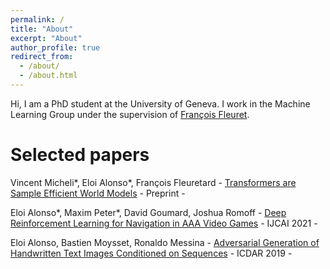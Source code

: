 ```yaml
---
permalink: /
title: "About"
excerpt: "About"
author_profile: true
redirect_from: 
  - /about/
  - /about.html
---
```


Hi, I am a PhD student at the University of Geneva. 
I work in the Machine Learning Group under the supervision of [François 
Fleuret](https://fleuret.org/francois/about.html). 

# Selected papers

Vincent Micheli*, Eloi Alonso*, François Fleuretard - [Transformers are Sample Efficient World Models](https://arxiv.org/pdf/2209.00588) - Preprint - <a href="citation/transformers-are-sample-efficient-world-models" ><i class="fa fa-quote-right fa-xs" aria-hidden="true" style="text-decoration: none; color: black;"></i></a>

Eloi Alonso*, Maxim Peter*, David Goumard, Joshua Romoff - [Deep Reinforcement Learning for Navigation in AAA Video Games](https://www.ijcai.org/proceedings/2021/0294.pdf) - IJCAI 2021 - <a href="citation/deep-reinforcement-learning-for-navigation-in-aaa-video-games" ><i class="fa fa-quote-right fa-xs" aria-hidden="true" style="text-decoration: none; color: black;"></i></a>

Eloi Alonso, Bastien Moysset, Ronaldo Messina - [Adversarial Generation of Handwritten Text Images Conditioned on Sequences](https://ieeexplore.ieee.org/stamp/stamp.jsp?tp=&arnumber=8977950) - ICDAR 2019 - <a href="citation/adversarial-generation-of-handwritten-text-images-conditioned-on-sequences" ><i class="fa fa-quote-right fa-xs" aria-hidden="true" style="text-decoration: none; color: black;"></i></a>
